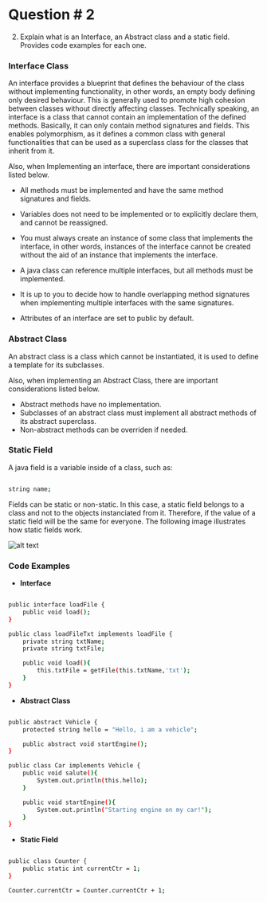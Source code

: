 # Question # 2

2. Explain what is an Interface, an Abstract class and a static field. Provides code examples for each one. 

### Interface Class

An interface provides a blueprint that defines the behaviour of the class without implementing functionality, in other words, an empty body defining only desired behaviour. This is generally used to promote high cohesion between classes without directly affecting classes. Technically speaking, an interface is a class that cannot contain an implementation of the defined methods. Basically, it can only contain method signatures and fields. This enables polymorphism, as it defines a common class with general functionalities that can be used as a superclass class for the classes that inherit from it. 

Also, when Implementing an interface, there are important considerations listed below.

- All methods must be implemented and have the same method signatures and fields.

- Variables does not need to be implemented or to explicitly declare them, and cannot be reassigned. 
-  You must always create an instance of some class that implements the interface, in other words, instances of the interface cannot be created without the aid of an instance that implements the interface.
- A java class can reference multiple interfaces, but all methods must be implemented.
- It is up to you to decide how to handle overlapping method signatures when implementing multiple interfaces with the same signatures.
- Attributes of an interface are set to public by default.

### Abstract Class

An abstract class is a class which cannot be instantiated, it is used to define a template for its subclasses.

Also, when implementing an Abstract Class, there are important considerations listed below.

- Abstract methods have no implementation.
- Subclasses of an abstract class must implement all abstract methods of its abstract superclass.
- Non-abstract methods can be overriden if needed.

### Static Field

A java field is a variable inside of a class, such as: 

```sh

string name; 

```

Fields can be static or non-static. In this case, a static field belongs to a class and not to the objects instanciated from it. Therefore, if the value of a static field will be the same for everyone. The following image illustrates how static fields work.
 
![alt text](http://tutorials.jenkov.com/images/java/static-fields.png "Static fields in java, taken from tutorials.jenkov.com")


### Code Examples

- **Interface**

```sh

public interface loadFile {
	public void load();
}

public class loadFileTxt implements loadFile {
	private string txtName;
	private string txtFile;

	public void load(){
		this.txtFile = getFile(this.txtName,'txt');
	}
}

```

- **Abstract Class**

```sh

public abstract Vehicle {
	protected string hello = "Hello, i am a vehicle";

	public abstract void startEngine();
}

public class Car implements Vehicle {
	public void salute(){
		System.out.println(this.hello); 
	}

	public void startEngine(){
		System.out.println("Starting engine on my car!");
	}
}

```
- **Static Field** 

```sh

public class Counter {
	public static int currentCtr = 1;
}

Counter.currentCtr = Counter.currentCtr + 1;

```